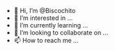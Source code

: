 - 👋 Hi, I’m @Biscochito
- 👀 I’m interested in ...
- 🌱 I’m currently learning ...
- 💞️ I’m looking to collaborate on ...
- 📫 How to reach me ...

<!---
Biscochito/Biscochito is a ✨ special ✨ repository because its `README.md` (this file) appears on your GitHub profile.
You can click the Preview link to take a look at your changes.
--->

